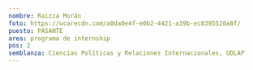 ```yaml
---
nombre: Raizza Morán
foto: https://ucarecdn.com/a0da0e4f-e0b2-4421-a39b-ec8395520a8f/
puesto: PASANTE
area: programa de internship
pos: 2
semblanza: Ciencias Políticas y Relaciones Internacionales, UDLAP
---
```

